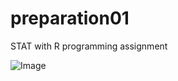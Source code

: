 # preparation01
STAT with R programming assignment 


![Image](https://giphy.com/gifs/SkyTV-disney-frozen-olaf-lpHPFVpk65qpbH2XY5)
